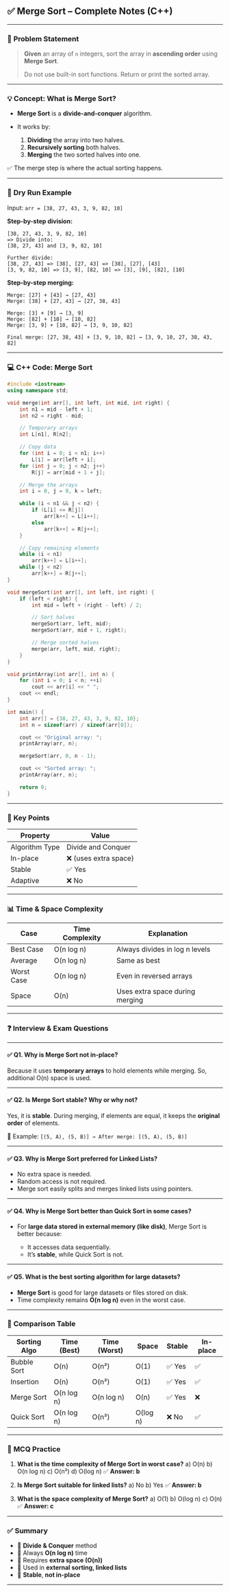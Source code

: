 

## ✅ **Merge Sort – Complete Notes (C++)**

---

### 🧩 **Problem Statement**

> **Given** an array of `n` integers, sort the array in **ascending order** using **Merge Sort**.
>
> Do not use built-in sort functions. Return or print the sorted array.

---

### 💡 **Concept: What is Merge Sort?**

* **Merge Sort** is a **divide-and-conquer** algorithm.
* It works by:

  1. **Dividing** the array into two halves.
  2. **Recursively sorting** both halves.
  3. **Merging** the two sorted halves into one.

✅ The merge step is where the actual sorting happens.

---

### 🔁 **Dry Run Example**

Input: `arr = [38, 27, 43, 3, 9, 82, 10]`

**Step-by-step division:**

```
[38, 27, 43, 3, 9, 82, 10]
=> Divide into:
[38, 27, 43] and [3, 9, 82, 10]

Further divide:
[38, 27, 43] => [38], [27, 43] => [38], [27], [43]
[3, 9, 82, 10] => [3, 9], [82, 10] => [3], [9], [82], [10]
```

**Step-by-step merging:**

```
Merge: [27] + [43] → [27, 43]
Merge: [38] + [27, 43] → [27, 38, 43]

Merge: [3] + [9] → [3, 9]
Merge: [82] + [10] → [10, 82]
Merge: [3, 9] + [10, 82] → [3, 9, 10, 82]

Final merge: [27, 38, 43] + [3, 9, 10, 82] → [3, 9, 10, 27, 38, 43, 82]
```

---

### 💻 **C++ Code: Merge Sort**

```cpp
#include <iostream>
using namespace std;

void merge(int arr[], int left, int mid, int right) {
    int n1 = mid - left + 1;
    int n2 = right - mid;

    // Temporary arrays
    int L[n1], R[n2];

    // Copy data
    for (int i = 0; i < n1; i++)
        L[i] = arr[left + i];
    for (int j = 0; j < n2; j++)
        R[j] = arr[mid + 1 + j];

    // Merge the arrays
    int i = 0, j = 0, k = left;

    while (i < n1 && j < n2) {
        if (L[i] <= R[j])
            arr[k++] = L[i++];
        else
            arr[k++] = R[j++];
    }

    // Copy remaining elements
    while (i < n1)
        arr[k++] = L[i++];
    while (j < n2)
        arr[k++] = R[j++];
}

void mergeSort(int arr[], int left, int right) {
    if (left < right) {
        int mid = left + (right - left) / 2;

        // Sort halves
        mergeSort(arr, left, mid);
        mergeSort(arr, mid + 1, right);

        // Merge sorted halves
        merge(arr, left, mid, right);
    }
}

void printArray(int arr[], int n) {
    for (int i = 0; i < n; ++i)
        cout << arr[i] << " ";
    cout << endl;
}

int main() {
    int arr[] = {38, 27, 43, 3, 9, 82, 10};
    int n = sizeof(arr) / sizeof(arr[0]);

    cout << "Original array: ";
    printArray(arr, n);

    mergeSort(arr, 0, n - 1);

    cout << "Sorted array: ";
    printArray(arr, n);

    return 0;
}
```

---

### 🎯 **Key Points**

| Property       | Value                |
| -------------- | -------------------- |
| Algorithm Type | Divide and Conquer   |
| In-place       | ❌ (uses extra space) |
| Stable         | ✅ Yes                |
| Adaptive       | ❌ No                 |

---

### 📊 **Time & Space Complexity**

| Case       | Time Complexity | Explanation                     |
| ---------- | --------------- | ------------------------------- |
| Best Case  | O(n log n)      | Always divides in log n levels  |
| Average    | O(n log n)      | Same as best                    |
| Worst Case | O(n log n)      | Even in reversed arrays         |
| Space      | O(n)            | Uses extra space during merging |

---

### ❓ **Interview & Exam Questions**

---

#### ✅ Q1. **Why is Merge Sort not in-place?**

Because it uses **temporary arrays** to hold elements while merging. So, additional O(n) space is used.

---

#### ✅ Q2. **Is Merge Sort stable? Why or why not?**

Yes, it is **stable**. During merging, if elements are equal, it keeps the **original order** of elements.

🧠 Example:
`[(5, A), (5, B)] → After merge: [(5, A), (5, B)]`

---

#### ✅ Q3. **Why is Merge Sort preferred for Linked Lists?**

* No extra space is needed.
* Random access is not required.
* Merge sort easily splits and merges linked lists using pointers.

---

#### ✅ Q4. **Why is Merge Sort better than Quick Sort in some cases?**

* For **large data stored in external memory (like disk)**, Merge Sort is better because:

  * It accesses data sequentially.
  * It’s **stable**, while Quick Sort is not.

---

#### ✅ Q5. **What is the best sorting algorithm for large datasets?**

* **Merge Sort** is good for large datasets or files stored on disk.
* Time complexity remains **O(n log n)** even in the worst case.

---

### 📌 **Comparison Table**

| Sorting Algo | Time (Best) | Time (Worst) | Space    | Stable | In-place |
| ------------ | ----------- | ------------ | -------- | ------ | -------- |
| Bubble Sort  | O(n)        | O(n²)        | O(1)     | ✅ Yes  | ✅        |
| Insertion    | O(n)        | O(n²)        | O(1)     | ✅ Yes  | ✅        |
| Merge Sort   | O(n log n)  | O(n log n)   | O(n)     | ✅ Yes  | ❌        |
| Quick Sort   | O(n log n)  | O(n²)        | O(log n) | ❌ No   | ✅        |

---

### 📝 **MCQ Practice**

1. **What is the time complexity of Merge Sort in worst case?**
   a) O(n)
   b) O(n log n)
   c) O(n²)
   d) O(log n)
   ✅ **Answer: b**

2. **Is Merge Sort suitable for linked lists?**
   a) No
   b) Yes
   ✅ **Answer: b**

3. **What is the space complexity of Merge Sort?**
   a) O(1)
   b) O(log n)
   c) O(n)
   ✅ **Answer: c**

---

### ✅ Summary

* 🔹 **Divide & Conquer** method
* 🔹 Always **O(n log n)** time
* 🔹 Requires **extra space (O(n))**
* 🔹 Used in **external sorting, linked lists**
* 🔹 **Stable**, **not in-place**

---

